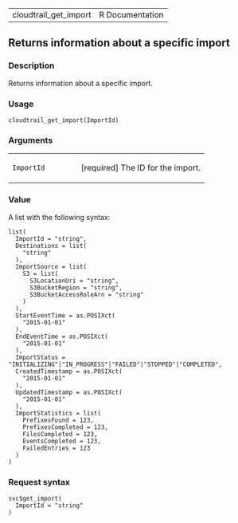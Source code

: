 <table style="width: 100%;">
<tbody>
<tr class="odd">
<td>cloudtrail_get_import</td>
<td style="text-align: right;">R Documentation</td>
</tr>
</tbody>
</table>

## Returns information about a specific import

### Description

Returns information about a specific import.

### Usage

    cloudtrail_get_import(ImportId)

### Arguments

<table>
<colgroup>
<col style="width: 35%" />
<col style="width: 65%" />
</colgroup>
<tbody>
<tr class="odd">
<td><code id="cloudtrail_get_import_:_ImportId">ImportId</code></td>
<td><p>[required] The ID for the import.</p></td>
</tr>
</tbody>
</table>

### Value

A list with the following syntax:

    list(
      ImportId = "string",
      Destinations = list(
        "string"
      ),
      ImportSource = list(
        S3 = list(
          S3LocationUri = "string",
          S3BucketRegion = "string",
          S3BucketAccessRoleArn = "string"
        )
      ),
      StartEventTime = as.POSIXct(
        "2015-01-01"
      ),
      EndEventTime = as.POSIXct(
        "2015-01-01"
      ),
      ImportStatus = "INITIALIZING"|"IN_PROGRESS"|"FAILED"|"STOPPED"|"COMPLETED",
      CreatedTimestamp = as.POSIXct(
        "2015-01-01"
      ),
      UpdatedTimestamp = as.POSIXct(
        "2015-01-01"
      ),
      ImportStatistics = list(
        PrefixesFound = 123,
        PrefixesCompleted = 123,
        FilesCompleted = 123,
        EventsCompleted = 123,
        FailedEntries = 123
      )
    )

### Request syntax

    svc$get_import(
      ImportId = "string"
    )
